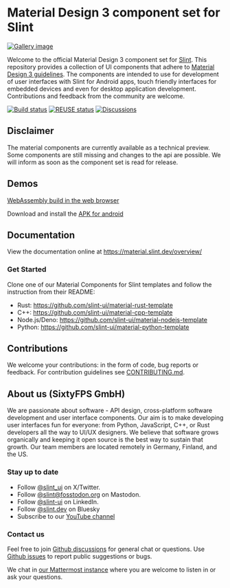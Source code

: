 <!-- Copyright © SixtyFPS GmbH <info@slint.dev> ; SPDX-License-Identifier: MIT -->

# Material Design 3 component set for Slint

[![Gallery image](https://material.slint.dev/tablet-material.webp)](examples/gallery)

Welcome to the official Material Design 3 component set for [Slint](https://slint.dev). This repository provides a collection of UI components that adhere to [Material Design 3 guidelines](https://m3.material.io/).
The components are intended to use for development of user interfaces with Slint for Android apps, touch friendly interfaces for embedded devices and even for desktop application development.
Contributions and feedback from the community are welcome.

[![Build status](https://github.com/slint-ui/material-components/actions/workflows/autofix.yaml/badge.svg)](https://github.com/slint-ui/material-components/actions/workflows/autofix.yaml)
[![REUSE status](https://api.reuse.software/badge/github.com/slint-ui/material-components)](https://api.reuse.software/info/github.com/slint-ui/material-components)
[![Discussions](https://img.shields.io/github/discussions/slint-ui/material-components)](https://github.com/slint-ui/material-components/discussions)

## Disclaimer

The material components are currently available as a technical preview. Some components are still missing and changes to the api
are possible. We will inform as soon as the component set is read for release.

## Demos

[WebAssembly build in the web browser](https://material.slint.dev/wasm/)

Download and install the [APK for android](https://material.slint.dev/apk/slint_material.apk)

## Documentation

View the documentation online at https://material.slint.dev/overview/

### Get Started

Clone one of our Material Components for Slint templates and follow the instruction from their README:

 - Rust: https://github.com/slint-ui/material-rust-template
 - C++: https://github.com/slint-ui/material-cpp-template
 - Node.js/Deno: https://github.com/slint-ui/material-nodejs-template
 - Python: https://github.com/slint-ui/material-python-template

## Contributions

We welcome your contributions: in the form of code, bug reports or feedback.
For contribution guidelines see [CONTRIBUTING.md](CONTRIBUTING.md).

## About us (SixtyFPS GmbH)

We are passionate about software - API design, cross-platform software
development and user interface components. Our aim is to make developing user
interfaces fun for everyone: from Python, JavaScript, C++, or Rust developers all the
way to UI/UX designers. We believe that software grows organically and keeping
it open source is the best way to sustain that growth. Our team members are
located remotely in Germany, Finland, and the US.

### Stay up to date

- Follow [@slint_ui](https://twitter.com/slint_ui) on X/Twitter.
- Follow [@slint@fosstodon.org](https://mastodon.social/@slint@fosstodon.org) on Mastodon.
- Follow [@slint-ui](https://www.linkedin.com/company/slint-ui/) on LinkedIn.
- Follow [@slint.dev](https://bsky.app/profile/slint.dev) on Bluesky
- Subscribe to our [YouTube channel](https://www.youtube.com/@Slint-UI)

### Contact us

Feel free to join [Github discussions](https://github.com/slint-ui/material-components/discussions)
for general chat or questions. Use [Github issues](https://github.com/slint-ui/material-components/issues)
to report public suggestions or bugs.

We chat in [our Mattermost instance](https://chat.slint.dev) where you are
welcome to listen in or ask your questions.
